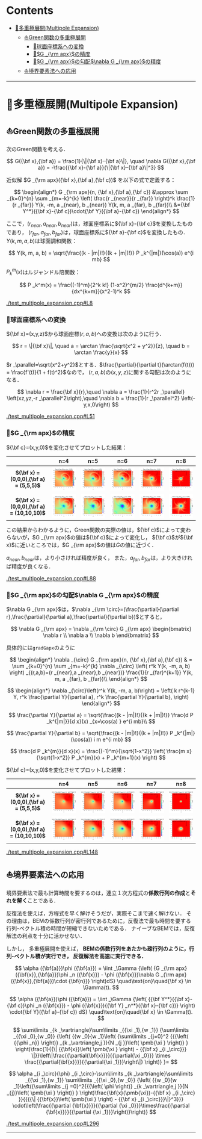# Contents

- [🐋多重極展開(Multipole Expansion)](#🐋多重極展開(Multipole-Expansion))
    - [⛵️Green関数の多重極展開](#⛵️Green関数の多重極展開)
        - [🪸球面座標系への変換](#🪸球面座標系への変換)
        - [🪸$`G _{\rm apx}`$の精度](#🪸$`G-_{\rm-apx}`$の精度)
        - [🪸$`G _{\rm apx}`$の勾配$`\nabla G _{\rm apx}`$の精度](#🪸$`G-_{\rm-apx}`$の勾配$`\nabla-G-_{\rm-apx}`$の精度)
    - [⛵️境界要素法への応用](#⛵️境界要素法への応用)


---
# 🐋多重極展開(Multipole Expansion) 

## ⛵️Green関数の多重極展開 

次のGreen関数を考える．

$$
G({\bf x},{\bf a}) = \frac{1}{\|{\bf x}-{\bf a}\|},
\quad \nabla G({\bf x},{\bf a}) = -\frac{{\bf x}-{\bf a}}{\|{\bf x}-{\bf a}\|^3}
$$

近似解 $`G _{\rm apx}({\bf x},{\bf a},{\bf c})`$ を以下の式で定義する：

$$
\begin{align*}
G _{\rm apx}(n, {\bf x},{\bf a},{\bf c}) &\approx \sum _{k=0}^{n} \sum _{m=-k}^{k} \left( \frac{r _{near}}{r _{far}} \right)^k \frac{1}{r _{far}} Y(k, -m, a _{near}, b _{near}) Y(k, m, a _{far}, b _{far})\\
&={\bf Y^*}({\bf x}-{\bf c})\cdot{\bf Y}({\bf a}-{\bf c})
\end{align*}
$$

ここで，$`(r _{near},a _{near},b _{near})`$は，球面座標系に$`{\bf x}-{\bf c}`$を変換したものであり，
$`(r _{far},a _{far},b _{far})`$は，球面座標系に$`{\bf a}-{\bf c}`$を変換したもの．$`Y(k, m, a, b)`$は球面調和関数：

$$
Y(k, m, a, b) = \sqrt{\frac{(k - |m|)!}{(k + |m|)!}} P _k^{|m|}(\cos(a)) e^{i mb}
$$

$`P _k^m(x)`$はルジャンドル陪関数：

$$
P _k^m(x) = \frac{(-1)^m}{2^k k!} (1-x^2)^{m/2} \frac{d^{k+m}}{dx^{k+m}}(x^2-1)^k
$$


[./test_multipole_expansion.cpp#L8](./test_multipole_expansion.cpp#L8)


### 🪸球面座標系への変換 

$`{\bf x}=(x,y,z)`$から球面座標$`(r,a,b)`$への変換は次のように行う．

$$
r = \|{\bf x}\|, \quad a = \arctan \frac{\sqrt{x^2 + y^2}}{z}, \quad b = \arctan \frac{y}{x}
$$

$`r _\parallel=\sqrt{x^2+y^2}`$とする．$`\frac{\partial}{\partial t}(\arctan(f(t))) = \frac{f'(t)}{1 + f(t)^2}`$なので，
$`(r,a,b)`$の$`(x,y,z)`$に関する勾配は次のようになる．

$$
\nabla r = \frac{\bf x}{r},\quad
\nabla a = \frac{1}{r^2r _\parallel} \left(xz,yz,-r _\parallel^2\right),\quad
\nabla b = \frac{1}{r _\parallel^2} \left(-y,x,0\right)
$$


[./test_multipole_expansion.cpp#L51](./test_multipole_expansion.cpp#L51)


### 🪸$`G _{\rm apx}`$の精度 

$`{\bf c}=(x,y,0)`$を変化させてプロットした結果：

| | **n=4** | **n=5** | **n=6** | **n=7** | **n=8** |
|:----:|:---:|:---:|:---:|:---:|:---:|
| **$`{\bf x} = (0,0,0),{\bf a} = (5,5,5)`$** | ![n4_A_5_5_5](output_n4_A_5_5_5.png) | ![n5_A_5_5_5](output_n5_A_5_5_5.png) | ![n6_A_5_5_5](output_n6_A_5_5_5.png) | ![n7_A_5_5_5](output_n7_A_5_5_5.png) | ![n8_A_5_5_5](output_n8_A_5_5_5.png) |
| **$`{\bf x} = (0,0,0),{\bf a} = (10,10,10)`$** | ![n4_A_10_10_10](output_n4_A_10_10_10.png) | ![n5_A_10_10_10](output_n5_A_10_10_10.png)  | ![n6_A_10_10_10](output_n6_A_10_10_10.png)  | ![n7_A_10_10_10](output_n7_A_10_10_10.png) | ![n8_A_10_10_10](output_n8_A_10_10_10.png) |

この結果からわかるように，Green関数の実際の値は，$`{\bf c}`$によって変わらないが，$`G _{\rm apx}`$の値は$`{\bf c}`$によって変化し，
$`{\bf c}`$が$`{\bf x}`$に近いところでは，$`G _{\rm apx}`$の値は$`G`$の値に近づく．

$`a _{near},b _{near}`$は，より小さければ精度が良く，
また，$`a _{far},b _{far}`$は，より大きければ精度が良くなる．


[./test_multipole_expansion.cpp#L88](./test_multipole_expansion.cpp#L88)


### 🪸$`G _{\rm apx}`$の勾配$`\nabla G _{\rm apx}`$の精度 

$`\nabla G _{\rm apx}`$は，$`\nabla _{\rm \circ}=(\frac{\partial}{\partial r},\frac{\partial}{\partial a},\frac{\partial}{\partial b})`$とすると，

$$
\nabla G _{\rm apx} =
\nabla _{\rm \circ} G _{\rm apx}
\begin{bmatrix} \nabla r \\ \nabla a \\ \nabla b \end{bmatrix}
$$

具体的には`gradGapx`のように

$$
\begin{align*}
\nabla _{\circ} G _{\rm apx}(n, {\bf x},{\bf a},{\bf c})
& = \sum _{k=0}^{n} \sum _{m=-k}^{k}
\nabla _{\circ}
\left(
r^k Y(k, -m, a, b)
\right) _{(r,a,b)=(r _{near},a _{near},b _{near})}
\frac{1}{r _{far}^{k+1}} Y(k, m, a _{far}, b _{far})\\
\end{align*}
$$

$$
\begin{align*}
\nabla _{\circ}\left(r^k Y(k, -m, a, b)\right)
= \left(
k r^{k-1} Y,
r^k \frac{\partial Y}{\partial a},
r^k \frac{\partial Y}{\partial b},
\right)
\end{align*}
$$

$$
\frac{\partial Y}{\partial a} = \sqrt{\frac{(k - |m|)!}{(k + |m|)!}} \frac{d P _k^{|m|}}{d x}(x) _{x=\cos(a) } e^{i mb}\\
$$

$$
\frac{\partial Y}{\partial b} = \sqrt{\frac{(k - |m|)!}{(k + |m|)!}} P _k^{|m|}(\cos(a)) i m e^{i mb}
$$

$$
\frac{d P _k^{m}}{d x}(x) = \frac{(-1)^m}{\sqrt{1-x^2}} \left( \frac{m x}{\sqrt{1-x^2}} P _k^{m}(x) + P _k^{m+1}(x) \right)
$$

$`{\bf c}=(x,y,0)`$を変化させてプロットした結果：

| | **n=4** | **n=5** | **n=6** | **n=7** | **n=8** |
|:----:|:---:|:---:|:---:|:---:|:---:|
| **$`{\bf x} = (0,0,0),{\bf a} = (5,5,5)`$** | ![n4_A_5_5_5](output_n4_A_5_5_5_grad.png) | ![n5_A_5_5_5](output_n5_A_5_5_5_grad.png) | ![n6_A_5_5_5](output_n6_A_5_5_5_grad.png) | ![n7_A_5_5_5](output_n7_A_5_5_5_grad.png) | ![n8_A_5_5_5](output_n8_A_5_5_5_grad.png) |
| **$`{\bf x} = (0,0,0),{\bf a} = (10,10,10)`$** | ![n4_A_10_10_10](output_n4_A_10_10_10_grad.png) | ![n5_A_10_10_10](output_n5_A_10_10_10_grad.png) | ![n6_A_10_10_10](output_n6_A_10_10_10_grad.png) | ![n7_A_10_10_10](output_n7_A_10_10_10_grad.png) | ![n8_A_10_10_10](output_n8_A_10_10_10_grad.png) |


[./test_multipole_expansion.cpp#L148](./test_multipole_expansion.cpp#L148)


## ⛵️境界要素法への応用 

境界要素法で最も計算時間を要するのは，連立１次方程式の**係数行列の作成**と**それを解く**ことである．

反復法を使えば，方程式を早く解けそうだが，実際そこまで速く解けない．
その理由は，BEMの係数行列が密行列であるために，反復法で最も時間を要する行列-ベクトル積の時間が短縮できないためである．
ナイーブなBEMでは，反復解法の利点を十分に活かせない．

しかし，
多重極展開を使えば，
**BEMの係数行列をあたかも疎行列のように，行列-ベクトル積が実行でき，
反復解法を高速に実行できる．**

$$
\alpha ({\bf{a}})\phi ({\bf{a}}) = \iint _\Gamma {\left( {G _{\rm apx}({\bf{x}},{\bf{a}})\phi _n ({\bf{x}}) - \phi ({\bf{x}})\nabla G _{\rm apx}({\bf{x}},{\bf{a}})\cdot {\bf{n}}} \right)dS}
\quad\text{on}\quad{\bf x} \in \Gamma(t).
$$

$$
\alpha ({\bf{a}})\phi ({\bf{a}}) = \iint _\Gamma {\left( {{\bf Y^*}({\bf x}-{\bf c})\phi _n ({\bf{x}}) - \phi ({\bf{x}}){{\bf Y} _n^*}({\bf x}-{\bf c})} \right) \cdot{\bf Y}({\bf a}-{\bf c}) dS}
\quad\text{on}\quad{\bf x} \in \Gamma(t).
$$


$$
\sum\limits _{k _\vartriangle}\sum\limits _{{\xi _1},{w _1}} {\sum\limits _{{\xi _0},{w _0}} {\left( {{w _0}{w _1}\left( {\sum\limits _{j=0}^2 {{{\left( {{\phi _n}} \right)} _{k _\vartriangle,j }}{N _{j }}\left( \pmb{\xi } \right)} } \right)\frac{1}{{\| {{\bf{x}}\left( \pmb{\xi } \right) - {{\bf x} _{i _\circ}}} \|}}\left\|\frac{{\partial{\bf{x}}}}{{\partial{\xi _0}}} \times \frac{{\partial{\bf{x}}}}{{\partial{\xi _1}}}\right\|} \right)} }=
$$

$$
\alpha _{i _\circ}(\phi) _{i _\circ}-\sum\limits _{k _\vartriangle}\sum\limits _{{\xi _1},{w _1}} \sum\limits _{{\xi _0},{w _0}} {\left( {{w _0}{w _1}\left({\sum\limits _{j =0}^2{{{\left( \phi  \right)} _{k _\vartriangle,j }}{N _{j}}\left( \pmb{\xi } \right)} } \right)\frac{\bf{x}(\pmb{\xi})-{{\bf x} _{i _\circ} }}{{{{\| {{\bf{x}}\left( \pmb{\xi } \right) - {{\bf x} _{i _\circ}}}\|}^3}}} \cdot\left(\frac{{\partial {\bf{x}}}}{{\partial {\xi _0}}}\times\frac{{\partial {\bf{x}}}}{{\partial {\xi _1}}}\right)}\right)}
$$


[./test_multipole_expansion.cpp#L296](./test_multipole_expansion.cpp#L296)


---
